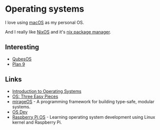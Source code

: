 # Operating systems

I love using [macOS](../macOS/macOS.md) as my personal OS.

And I really like [NixOS](linux/nixos.md) and it's [nix package manager](../package-managers/nix/nix.md).

## Interesting

- [QubesOS](https://www.qubes-os.org/)
- [Plan 9](https://9p.io/plan9/)

## Links

- [Introduction to Operating Systems](http://pages.cs.wisc.edu/~bart/537/lecturenotes/titlepage.html)
- [OS: Three Easy Pieces](http://pages.cs.wisc.edu/~remzi/OSTEP/)
- [mirageOS](https://mirage.io/) - A programming framework for building type-safe, modular systems.
- [OS Dev](https://wiki.osdev.org/Main_Page)
- [Raspberry Pi OS](https://github.com/s-matyukevich/raspberry-pi-os) - Learning operating system development using Linux kernel and Raspberry Pi.
